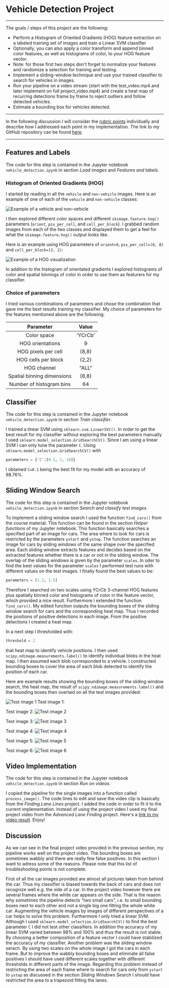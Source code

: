 # **Vehicle Detection Project**
---

The goals / steps of this project are the following:

* Perform a Histogram of Oriented Gradients (HOG) feature extraction on a labeled training set of images and train a Linear SVM classifier
* Optionally, you can also apply a color transform and append binned color features, as well as histograms of color, to your HOG feature vector. 
* Note: for those first two steps don't forget to normalize your features and randomize a selection for training and testing.
* Implement a sliding-window technique and use your trained classifier to search for vehicles in images.
* Run your pipeline on a video stream (start with the test_video.mp4 and later implement on full project_video.mp4) and create a heat map of recurring detections frame by frame to reject outliers and follow detected vehicles.
* Estimate a bounding box for vehicles detected.

---

In the following discussion I will consider the [rubric points](https://review.udacity.com/#!/rubrics/513/view) individually and describe how I addressed each point in my implementation. The link to my GitHub repository can be found [here](https://github.com/urs-waldmann/CarND-Vehicle-Detection). 

---

## Features and Labels

The code for this step is contained in the Jupyter notebook `vehicle_detection.ipynb` in section *Load images* and *Features and labels*.

### Histogram of Oriented Gradients (HOG)

I started by reading in all the `vehicle` and `non-vehicle` images.  Here is an example of one of each of the `vehicle` and `non-vehicle` classes:

![Example of a vehicle and non-vehicle](./output_images/car_notcar.png)

I then explored different color spaces and different `skimage.feature.hog()` parameters (`orient`, `pix_per_cell`, and `cell_per_block`).  I grabbed random images from each of the two classes and displayed them to get a feel for what the `skimage.feature.hog()` output looks like.

Here is an example using HOG parameters of `orient=9`, `pix_per_cell=(8, 8)` and `cell_per_block=(2, 2)`:

![Example of a HOG visualization](./output_images/HOG_visualization.png)

In addition to the histogram of orientated gradients I explored histograms of color and spatial binnings of color in order to use them as featurers for my classifier.

### Choice of parameters

I tried various combinations of parameters and chose the combination that gave me the best results training my classifier. My choice of parameters for the features mentioned above are the following:

| Parameter     | Value	        | 
|:-------------:|:-------------:| 
| Color space      | 'YCrCb'        | 
| HOG orientations      | 9        |
| HOG pixels per cell      | (8,8)      |
| HOG cells per block     | (2,2)      |
| HOG channel | "ALL" |
| Spatial binning dimensions | (8,8) |
| Number of histogram bins | 64 |

## Classifier

The code for this step is contained in the Jupyter notebook `vehicle_detection.ipynb` in section *Train classifier*.

I trained a linear SVM using `sklearn.svm.LinaerSVC()`. In order to get the best result for my classifier without exploring the best parameters manually I used `sklearn.model_selection.GridSearchCV()`. Since I am using a linear SVM I can only tune the parameter `C`. Using `sklearn.model_selection.GridSearchCV()` with
```python
parameters = {'C':[0.1, 1, 10]}
```
I obtained `C=0.1` being the best fit for my model with an accuracy of 98.76%.

## Sliding Window Search

The code for this step is contained in the Jupyter notebook `vehicle_detection.ipynb` in section *Search and classify test images*.

To implement a sliding window search I used the function `find_cars()` from the course material. This function can be found in the section *Helper functions* of my Jupyter notebook. This function basically searches a specified part of an image for cars. The area where to look for cars is restricted by the parameters `ystart` and `ystop`. The function searches an image for cars by sliding windows of the same shape over the specified area. Each sliding window extracts features and decides based on the extracted features whether there is a car or not in the sliding window. The overlap of the sliding windows is given by the parameter `scales`.
In oder to find the best values for the parameter `scales` I performed test runs with different values on the test images. I finally found the best values to be:
```python
parameters = [1.2, 1.5]
```
Therefore I searched on two scales using YCrCb 3-channel HOG features plus spatially binned color and histograms of color in the feature vector, which provided a nice result.
Furthermore I extended the function `find_cars()`. My edited function outputs the bounding boxes of the sliding window search for cars and the corresponding heat map. Thus I recorded the positions of positive detections in each image.  From the positive detections I created a heat map.

In a next step I thresholded with:
```python
threshold = 2
```
that heat map to identify vehicle positions. I then used `scipy.ndimage.measurements.label()` to identify individual blobs in the heat map.  I then assumed each blob corresponded to a vehicle. I constructed bounding boxes to cover the area of each blob detected to identify the position of each car.

Here are example results showing the bounding boxes of the sliding window search, the heat map, the result of `scipy.ndimage.measurements.label()` and the bounding boxes then overlaid on all the test images provided:


![Test image 1](./output_images/test1_heatmap_label_car_position.png)
Test image 1:


Test image 2:
![Test image 2](./output_images/test2_heatmap_label_car_position.png)

Test image 3:
![Test image 3](./output_images/test3_heatmap_label_car_position.png)

Test image 4:
![Test image 4](./output_images/test4_heatmap_label_car_position.png)

Test image 5:
![Test image 5](./output_images/test5_heatmap_label_car_position.png)

Test image 6:
![Test image 6](./output_images/test6_heatmap_label_car_position.png)

## Video Implementation

The code for this step is contained in the Jupyter notebook `vehicle_detection.ipynb` in section *Run on videos*.

I copied the pipeline for the single images into a function called `process_image()`. The code lines to edit and save the video clip is basically from the *Finding Lane Lines* project. I added the code in order to fit it to the current implementation.
Instead of using the project video I used my final project video from the *Advanced Lane Finding* project.
Here's a [link to my video result](./final_project_video.mp4). Enjoy!

## Discussion

As we can see in the final project video provided in the previous section, my pipeline works well on the project video. The bounding boxes are sometimes wabbly and there are really few false positives. In this section I want to adress some of the reasons. Please note that this list of troubleshooting points is not complete.

First of all the car images provided are almost all pictures taken from behind the car. Thus my classifier is biased towards the back of cars and does not recognize well e.g. the side of a car. In the project video however there are several frames where the white car appears on the side. That is the reason why sometimes the pipeline detects "two small cars", i.e. to small bounding boxes next to each other and not a single big one fitting the whole white car. Augmenting the vehicle images by images of different perspectives of a car helps to solve this problem.
Furthermore I only tried a linear SVM. Although I used `sklearn.model_selection.GridSearchCV()` to find the best parameter `C` I did not test other classifiers.
In addition the accuracy of my linear SVM varied between 98% and 100% and thus the result is not stable. By choosing a better composition of a feature vector I could have stabilized the accuracy of my classifier.
Another problem was the sliding window serach. By using two scales on the whole image I got the cars in each frame. But to improve the wabbly bounding boxes and eliminate all false positives I should have used different scales together with different thresholds in different parts of the image. Regarding this problem instead of restricting the area of each frame where to search for cars only from `ystart` to `ystop` as discussed in the section *Sliding Windows Search* I should have restricted the area to a trapezoid fitting the lanes.

